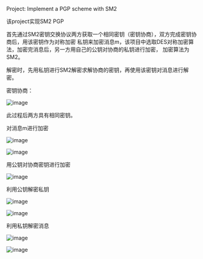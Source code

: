 Project: Implement a PGP scheme with SM2

该project实现SM2 PGP

首先通过SM2密钥交换协议两方获取一个相同密钥（密钥协商），双方完成密钥协商后，用该密钥作为对称加密
私钥来加密消息m，该项目中选取DES对称加密算法，加密完消息后，另一方用自己的公钥对协商的私钥进行加密，
加密算法为SM2。

解密时，先用私钥进行SM2解密求解协商的密钥，再使用该密钥对消息进行解密。

密钥协商：

![image](https://user-images.githubusercontent.com/105588850/181408231-d4bb2b63-c088-48ee-9c04-3ab234c2bd03.png)

此过程后两方具有相同密钥。


对消息m进行加密

![image](https://user-images.githubusercontent.com/105588850/181408474-1a565ffc-2848-44ca-ba47-387eb0724f0c.png)

![image](https://user-images.githubusercontent.com/105588850/181409147-3216d8d1-411b-4b5c-9b97-271abbf29220.png)

用公钥对协商密钥进行加密

![image](https://user-images.githubusercontent.com/105588850/181408503-39c031c6-67c5-4c0e-8041-c57718eab651.png)

利用公钥解密私钥

![image](https://user-images.githubusercontent.com/105588850/181409131-90c74b3e-93b5-4774-9de8-59aed333504b.png)

![image](https://user-images.githubusercontent.com/105588850/181409215-613bc5e5-6a3e-4f59-95c6-3cc71e7d138e.png)


利用私钥解密消息

![image](https://user-images.githubusercontent.com/105588850/181409132-027f2488-54d8-44fd-8cde-79b89d69ce8b.png)

![image](https://user-images.githubusercontent.com/105588850/181409243-6bb24781-00f7-4b1c-b9d9-75cc1e0a90f6.png)

